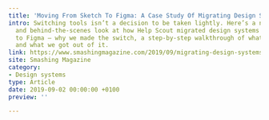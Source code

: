 ```yaml
---
title: 'Moving From Sketch To Figma: A Case Study Of Migrating Design Systems'
intro: Switching tools isn’t a decision to be taken lightly. Here’s a nuts-and-bolts
  and behind-the-scenes look at how Help Scout migrated design systems from Sketch
  to Figma — why we made the switch, a step-by-step walkthrough of what it entailed,
  and what we got out of it.
link: https://www.smashingmagazine.com/2019/09/migrating-design-systems-sketch-figma/
site: Smashing Magazine
category:
- Design systems
type: Article
date: 2019-09-02 00:00:00 +0100
preview: ''

---
```

